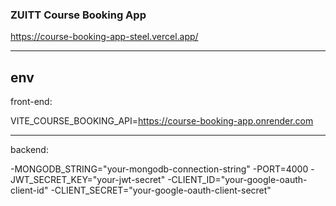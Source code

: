 ### ZUITT Course Booking App
https://course-booking-app-steel.vercel.app/

---
env
---

front-end: 

VITE_COURSE_BOOKING_API=https://course-booking-app.onrender.com

---
 
backend:

-MONGODB_STRING="your-mongodb-connection-string"
-PORT=4000
-JWT_SECRET_KEY="your-jwt-secret"
-CLIENT_ID="your-google-oauth-client-id"
-CLIENT_SECRET="your-google-oauth-client-secret"
